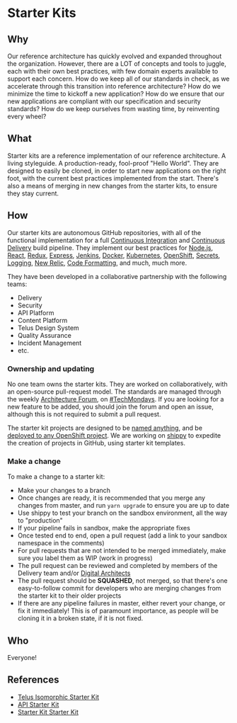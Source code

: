# Starter Kits

## Why

Our reference architecture has quickly evolved and expanded throughout the organization. However, there are a LOT of concepts and tools to juggle, each with their own best practices, with few domain experts available to support each concern. How do we keep all of our standards in check, as we accelerate through this transition into reference architecture? How do we minimize the time to kickoff a new application? How do we ensure that our new applications are compliant with our specification and security standards? How do we keep ourselves from wasting time, by reinventing every wheel?

## What

Starter kits are a reference implementation of our reference architecture. A living styleguide. A production-ready, fool-proof "Hello World". They are designed to easily be cloned, in order to start new applications on the right foot, with the current best practices implemented from the start. There's also a means of merging in new changes from the starter kits, to ensure they stay current.

## How

Our starter kits are autonomous GitHub repositories, with all of the functional implementation for a full [Continuous Integration](../process/continuous-integration.md) and [Continuous Delivery](../process/continuous-delivery.md) build pipeline. They implement our best practices for [Node.js](node.md), [React](react.md), [Redux](redux.md), [Express](express.md), [Jenkins](../delivery/jenkins.md), [Docker](../delivery/docker.md), [Kubernetes](../delivery/kubernetes.md), [OpenShift](../delivery/openshift.md), [Secrets](../delivery/secrets.md), [Logging](logging.md), [New Relic](newrelic.md), [Code Formatting](code-formatting.md), and much, much more.

They have been developed in a collaborative partnership with the following teams:
- Delivery
- Security
- API Platform
- Content Platform
- Telus Design System
- Quality Assurance
- Incident Management
- etc.

### Ownership and updating

No one team owns the starter kits. They are worked on collaboratively, with an open-source pull-request model. The standards are managed through the weekly [Architecture Forum](https://github.com/telusdigital/architecture-forum), on [#TechMondays](https://telusdigital.atlassian.net/wiki/display/techmondays/Schedule). If you are looking for a new feature to be added, you should join the forum and open an issue, although this is not required to submit a pull request.

The starter kit projects are designed to be [named anything](https://github.com/telusdigital/telus-isomorphic-starter-kit/blob/master/CLONING.md), and be [deployed to any OpenShift project](https://github.com/telusdigital/telus-isomorphic-starter-kit/blob/master/openshift/README.md). We are working on [shippy](../delivery/shippy.md) to expedite the creation of projects in GitHub, using starter kit templates.

### Make a change

To make a change to a starter kit:

- Make your changes to a branch
- Once changes are ready, it is recommended that you merge any changes from master, and run `yarn upgrade` to ensure you are up to date
- Use shippy to test your branch on the sandbox environment, all the way to "production"
- If your pipeline fails in sandbox, make the appropriate fixes
- Once tested end to end, open a pull request (add a link to your sandbox namespace in the comments)
- For pull requests that are not intended to be merged immediately, make sure you label them as WIP (work in progress)
- The pull request can be reviewed and completed by members of the Delivery team and/or [Digital Architects](https://github.com/orgs/telusdigital/teams/digital-architecture/members)
- The pull request should be **SQUASHED**, not merged, so that there's one easy-to-follow commit for developers who are merging changes from the starter kit to their older projects
- If there are any pipeline failures in master, either revert your change, or fix it immediately! This is of paramount importance, as people will be cloning it in a broken state, if it is not fixed.

## Who

Everyone!

## References

- [Telus Isomorphic Starter Kit](https://github.com/telusdigital/telus-isomorphic-starter-kit)
- [API Starter Kit](https://github.com/telusdigital/api-starter-kit)
- [Starter Kit Starter Kit](https://github.com/telusdigital/starter-kit-starter-kit)
